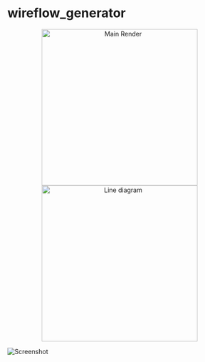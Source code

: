 # wireflow_generator

<p align="center">
  <img src="../Images/Main\ Renders\ -\ 2" width="350" title="Main Render">
  <img src="../Images/line\ diagram\ 1" width="350" title="Line diagram">
</p>

![Screenshot](<line\ diagram\ 1.jpg>)
